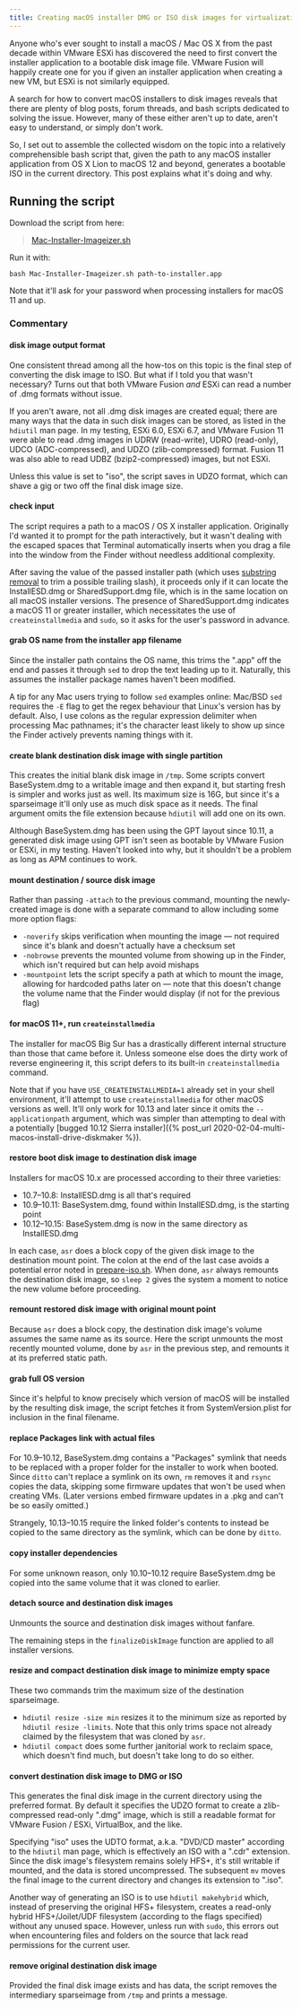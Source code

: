 ```yaml
---
title: Creating macOS installer DMG or ISO disk images for virtualization
---
```


Anyone who's ever sought to install a macOS / Mac OS X from the past decade within VMware ESXi has discovered the need to first convert the installer application to a bootable disk image file. VMware Fusion will happily create one for you if given an installer application when creating a new VM, but ESXi is not similarly equipped.

A search for how to convert macOS installers to disk images reveals that there are plenty of blog posts, forum threads, and bash scripts dedicated to solving the issue. However, many of these either aren't up to date, aren't easy to understand, or simply don't work.

So, I set out to assemble the collected wisdom on the topic into a relatively comprehensible bash script that, given the path to any macOS installer application from OS X Lion to macOS 12 and beyond, generates a bootable ISO in the current directory. This post explains what it's doing and why.

## Running the script

Download the script from here:

> [Mac-Installer-Imageizer.sh](https://github.com/EricFromCanada/byte-bucket/blob/master/bash/Mac-Installer-Imageizer.sh)

Run it with:

    bash Mac-Installer-Imageizer.sh path-to-installer.app

Note that it'll ask for your password when processing installers for macOS 11 and up.

### Commentary

#### disk image output format

One consistent thread among all the how-tos on this topic is the final step of converting the disk image to ISO. But what if I told you that wasn't necessary? Turns out that both VMware Fusion _and_ ESXi can read a number of .dmg formats without issue.

If you aren't aware, not all .dmg disk images are created equal; there are many ways that the data in such disk images can be stored, as listed in the `hdiutil` man page. In my testing, ESXi 6.0, ESXi 6.7, and VMware Fusion 11 were able to read .dmg images in UDRW (read-write), UDRO (read-only), UDCO (ADC-compressed), and UDZO (zlib-compressed) format. Fusion 11 was also able to read UDBZ (bzip2-compressed) images, but not ESXi.

Unless this value is set to "iso", the script saves in UDZO format, which can shave a gig or two off the final disk image size.

#### check input

The script requires a path to a macOS / OS X installer application. Originally I'd wanted it to prompt for the path interactively, but it wasn't dealing with the escaped spaces that Terminal automatically inserts when you drag a file into the window from the Finder without needless additional complexity.

After saving the value of the passed installer path (which uses [substring removal](https://wiki.bash-hackers.org/syntax/pe#substring_removal) to trim a possible trailing slash), it proceeds only if it can locate the InstallESD.dmg or SharedSupport.dmg file, which is in the same location on all macOS installer versions. The presence of SharedSupport.dmg indicates a macOS 11 or greater installer, which necessitates the use of `createinstallmedia` and `sudo`, so it asks for the user's password in advance.

#### grab OS name from the installer app filename

Since the installer path contains the OS name, this trims the ".app" off the end and passes it through `sed` to drop the text leading up to it. Naturally, this assumes the installer package names haven't been modified.

A tip for any Mac users trying to follow `sed` examples online: Mac/BSD `sed` requires the `-E` flag to get the regex behaviour that Linux's version has by default. Also, I use colons as the regular expression delimiter when processing Mac pathnames; it's the character least likely to show up since the Finder actively prevents naming things with it.

#### create blank destination disk image with single partition

This creates the initial blank disk image in `/tmp`. Some scripts convert BaseSystem.dmg to a writable image and then expand it, but starting fresh is simpler and works just as well. Its maximum size is 16G, but since it's a sparseimage it'll only use as much disk space as it needs. The final argument omits the file extension because `hdiutil` will add one on its own.

Although BaseSystem.dmg has been using the GPT layout since 10.11, a generated disk image using GPT isn't seen as bootable by VMware Fusion or ESXi, in my testing. Haven't looked into why, but it shouldn't be a problem as long as APM continues to work.

#### mount destination / source disk image

Rather than passing `-attach` to the previous command, mounting the newly-created image is done with a separate command to allow including some more option flags:

- `-noverify` skips verification when mounting the image — not required since it's blank and doesn't actually have a checksum set
- `-nobrowse` prevents the mounted volume from showing up in the Finder, which isn't required but can help avoid mishaps
- `-mountpoint` lets the script specify a path at which to mount the image, allowing for hardcoded paths later on — note that this doesn't change the volume name that the Finder would display (if not for the previous flag)

#### for macOS 11+, run `createinstallmedia`

The installer for macOS Big Sur has a drastically different internal structure than those that came before it. Unless someone else does the dirty work of reverse engineering it, this script defers to its built-in `createinstallmedia` command.

Note that if you have `USE_CREATEINSTALLMEDIA=1` already set in your shell environment, it'll attempt to use `createinstallmedia` for other macOS versions as well. It'll only work for 10.13 and later since it omits the `--applicationpath` argument, which was simpler than attempting to deal with a potentially [bugged 10.12 Sierra installer]({% post_url 2020-02-04-multi-macos-install-drive-diskmaker %}).

#### restore boot disk image to destination disk image

Installers for macOS 10.x are processed according to their three varieties:

- 10.7–10.8: InstallESD.dmg is all that's required
- 10.9–10.11: BaseSystem.dmg, found within InstallESD.dmg, is the starting point
- 10.12–10.15: BaseSystem.dmg is now in the same directory as InstallESD.dmg

In each case, `asr` does a block copy of the given disk image to the destination mount point. The colon at the end of the last case avoids a potential error noted in [prepare-iso.sh](https://github.com/geerlingguy/macos-virtualbox-vm/blob/master/prepare-iso.sh#L78). When done, `asr` always remounts the destination disk image, so `sleep 2` gives the system a moment to notice the new volume before proceeding.

#### remount restored disk image with original mount point

Because `asr` does a block copy, the destination disk image's volume assumes the same name as its source. Here the script unmounts the most recently mounted volume, done by `asr` in the previous step, and remounts it at its preferred static path.

#### grab full OS version

Since it's helpful to know precisely which version of macOS will be installed by the resulting disk image, the script fetches it from SystemVersion.plist for inclusion in the final filename.

#### replace Packages link with actual files

For 10.9–10.12, BaseSystem.dmg contains a "Packages" symlink that needs to be replaced with a proper folder for the installer to work when booted. Since `ditto` can't replace a symlink on its own, `rm` removes it and `rsync` copies the data, skipping some firmware updates that won't be used when creating VMs. (Later versions embed firmware updates in a .pkg and can't be so easily omitted.)

Strangely, 10.13–10.15 require the linked folder's contents to instead be copied to the same directory as the symlink, which can be done by `ditto`.

#### copy installer dependencies

For some unknown reason, only 10.10–10.12 require BaseSystem.dmg be copied into the same volume that it was cloned to earlier.

#### detach source and destination disk images

Unmounts the source and destination disk images without fanfare.

The remaining steps in the `finalizeDiskImage` function are applied to all installer versions.

#### resize and compact destination disk image to minimize empty space

These two commands trim the maximum size of the destination sparseimage.

- `hdiutil resize -size min` resizes it to the minimum size as reported by `hdiutil resize -limits`. Note that this only trims space not already claimed by the filesystem that was cloned by `asr`.
- `hdiutil compact` does some further janitorial work to reclaim space, which doesn't find much, but doesn't take long to do so either.

#### convert destination disk image to DMG or ISO

This generates the final disk image in the current directory using the preferred format. By default it specifies the UDZO format to create a zlib-compressed read-only ".dmg" image, which is still a readable format for VMware Fusion / ESXi, VirtualBox, and the like.

Specifying "iso" uses the UDTO format, a.k.a. "DVD/CD master" according to the `hdiutil` man page, which is effectively an ISO with a ".cdr" extension. Since the disk image's filesystem remains solely HFS+, it's still writable if mounted, and the data is stored uncompressed. The subsequent `mv` moves the final image to the current directory and changes its extension to ".iso".

Another way of generating an ISO is to use `hdiutil makehybrid` which, instead of preserving the original HFS+ filesystem, creates a read-only hybrid HFS+/Joilet/UDF filesystem (according to the flags specified) without any unused space. However, unless run with `sudo`, this errors out when encountering files and folders on the source that lack read permissions for the current user.

#### remove original destination disk image

Provided the final disk image exists and has data, the script removes the intermediary sparseimage from `/tmp` and prints a message.
